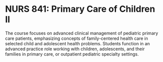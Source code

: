 # NURS 841: Primary Care of Children II

The course focuses on advanced clinical management of pediatric primary care patients, emphasizing concepts of family-centered health care in selected child and adolescent health problems. Students function in an advanced practice role working with children, adolescents, and their families in primary care, or outpatient pediatric specialty settings.